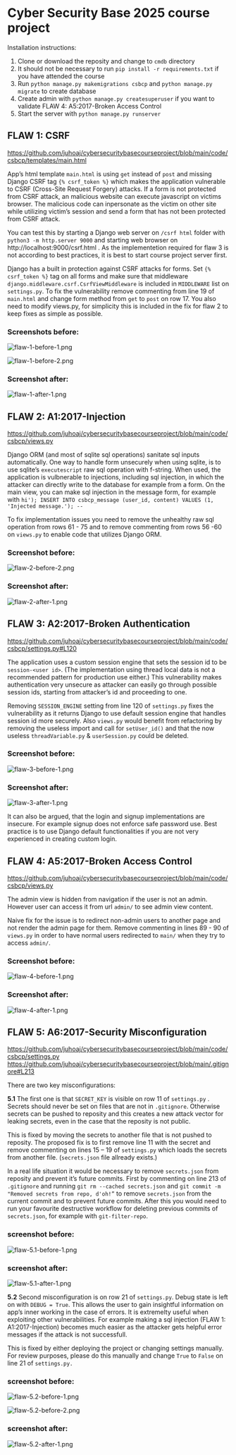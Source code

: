 # Cyber Security Base 2025 course project

Installation instructions:
1) Clone or download the reposity and change to `cmdb` directory 
2) It should not be necessary to run `pip install -r requirements.txt` if you have attended the course
3) Run `python manage.py makemigrations csbcp` and  `python manage.py migrate` to create database
4) Create admin with `python manage.py createsuperuser` if you want to validate FLAW 4: A5:2017-Broken Access Control 
5) Start the server with `python manage.py runserver`


## FLAW 1: CSRF
https://github.com/juhoaj/cybersecuritybasecourseproject/blob/main/code/csbcp/templates/main.html

App’s html template `main.html` is using `get` instead of `post` and missing Django CSRF tag `{% csrf_token %}` which makes the application vulnerable to CSRF (Cross-Site Request Forgery) attacks. If a form is not protected from CSRF attack, an malicious website can execute javascript on victims browser. The malicious code can inpersonate as the victim on other site while utilizing victim’s session and send a form that has not been protected from CSRF attack. 
 
You can test this by starting a Django web server on `/csrf html` folder with `python3 -m http.server 9000` and starting web browser on http://localhost:9000/csrf.html . As the implementetion required for flaw 3 is not according to best practices, it is best to start course project server first.

Django has a built in protection against CSRF attacks for forms. Set  `{% csrf_token %}` tag on all forms and make sure that middleware `django.middleware.csrf.CsrfViewMiddleware`
 is included in `MIDDLEWARE` list on  `settings.py`. To fix the vulnerability remove commenting from line 19 of `main.html` and change form method from `get` to `post`  on row 17. You also need to modify views.py, for simplicity this is included in the fix for flaw 2 to keep fixes as simple as possible. 

### Screenshots before: 
![flaw-1-before-1.png](/screenshots/flaw-1-before-1.png)

![flaw-1-before-2.png](/screenshots/flaw-1-before-2.png)

### Screenshot after: 
![flaw-1-after-1.png](/screenshots/flaw-1-after-1.png)


## FLAW 2: A1:2017-Injection
https://github.com/juhoaj/cybersecuritybasecourseproject/blob/main/code/csbcp/views.py

Django ORM (and most of sqlite sql operations) sanitate sql inputs automatically. One way to handle form unsecurely when using sqlite, is to use sqlite’s `executescript`
raw sql operation with f-string. When used, the application is vulbnerable to injections, including sql injection, in which the attacker can directly write to the database for example from a form. On the main view, you can make sql injection in the message form, for example with `hi'); INSERT INTO csbcp_message (user_id, content) VALUES (1, 'Injected message.'); --`

To fix implementation issues you need to remove the unhealthy raw sql operation from rows 61 - 75 and to remove commenting from rows 56 -60 on `views.py`  to enable code that utilizes Django ORM.

### Screenshot before: 
![flaw-2-before-2.png](/screenshots/flaw-2-before-2.png)

### Screenshot after: 
![flaw-2-after-1.png](/screenshots/flaw-2-after-1.png)


## FLAW 3: A2:2017-Broken Authentication
https://github.com/juhoaj/cybersecuritybasecourseproject/blob/main/code/csbcp/settings.py#L120

The application uses a custom session engine that sets the session id to be `session-<user id>`. (The implementation using thread local data is not a recommended pattern for production use either.) This vulnerability makes authentication very unsecure as attacker can easily go through possible session ids, starting from attacker’s id and proceeding to one.

Removing `SESSION_ENGINE` setting from line 120 of `settings.py` fixes the vulnerability as it returns Django to use default session engine that handles session id more securely. Also `views.py` would benefit from refactoring by removing the useless import and call for `setUser_id()`  and that the now useless `threadVariable.py` & `userSession.py` could be deleted. 

### Screenshot before: 
![flaw-3-before-1.png](/screenshots/flaw-3-before-1.png)

### Screenshot after: 
![flaw-3-after-1.png](/screenshots/flaw-3-after-1.png)

It can also be argued, that the login and signup implementations are insecure. For example signup does not enforce safe password use. Best practice is to use Django default functionalities if you are not very experienced in creating custom login.


## FLAW 4: A5:2017-Broken Access Control
https://github.com/juhoaj/cybersecuritybasecourseproject/blob/main/code/csbcp/views.py

The admin view is hidden from navigation if the user is not an admin. However user can access it from url `admin/` to see admin view content.

Naive fix for the issue is to redirect non-admin users to another page and not render the admin page for them. Remove commenting in lines 89 - 90 of `views.py` in order to have normal users redirected to `main/` when they try to access `admin/`.

### Screenshot before: 
![flaw-4-before-1.png](/screenshots/flaw-4-before-1.png)

### Screenshot after: 
![flaw-4-after-1.png](/screenshots/flaw-4-after-1.png)


## FLAW 5: A6:2017-Security Misconfiguration
https://github.com/juhoaj/cybersecuritybasecourseproject/blob/main/code/csbcp/settings.py
https://github.com/juhoaj/cybersecuritybasecourseproject/blob/main/.gitignore#L213

There are two key misconfigurations:

**5.1** The first one is that `SECRET_KEY`  is visible on row 11 of `settings.py` . Secrets should never be set on files that are not in `.gitignore`. Otherwise secrets can be pushed to reposity and this creates a new attack vector for leaking secrets, even in the case that the reposity is not public.  

This is fixed by moving the secrets to another file that is not pushed to reposity. The proposed fix is to first remove line 11 with the secret and remove commenting on lines 15 – 19 of `settings.py` which loads the secrets from another file. (`secrets.json` file allready exists.) 

In a real life situation it would be necessary to remove `secrets.json` from reposity and prevent it’s future commits. First by commenting on line 213 of `.gitignore` and running `git rm --cached secrets.json` and `git commit -m "Removed secrets from repo, d'oh!”` to remove `secrets.json` from the current commit and to prevent future commits. After this you would need to run your favourite destructive workflow for deleting previous commits of `secrets.json`, for example with `git-filter-repo`.

### screenshot before: 
![flaw-5.1-before-1.png](/screenshots/flaw-5.1-before-1.png)

### screenshot after: 
![flaw-5.1-after-1.png](/screenshots/flaw-5.1-after-1.png)

**5.2** Second misconfiguration is on row 21 of `settings.py`. Debug state is left on with `DEBUG = True`. This allows the user to gain insightful information on app’s inner working in the case of errors. It is extremelty useful when exploiting other vulnerabilities. For example making a sql injection (FLAW 1: A1:2017-Injection) becomes much easier as the attacker gets helpful error messages if the attack is not successfull.

This is fixed by either deploying the project or changing settings manually. For review purposes, please do this manually and change `True` to `False` on line 21 of `settings.py.`

### screenshot before: 
![flaw-5.2-before-1.png ](/screenshots/flaw-5.2-before-1.png )

![flaw-5.2-before-2.png](/screenshots/flaw-5.2-before-2.png)

### screenshot after: 
![flaw-5.2-after-1.png](/screenshots/flaw-5.2-after-1.png)